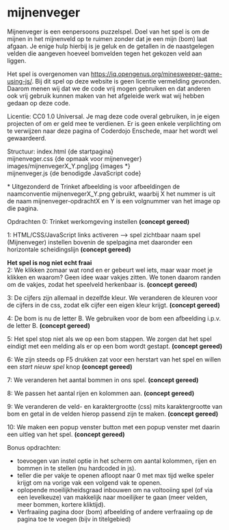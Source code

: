 # mijnenveger

Mijnenveger is een eenpersoons puzzelspel. Doel van het spel is om de mijnen in het mijnenveld op te ruimen zonder dat je een mijn (bom) laat afgaan. Je enige hulp hierbij is je geluk en de getallen in de naastgelegen velden die aangeven hoeveel bomvelden tegen het gekozen veld aan liggen.

Het spel is overgenomen van https://iq.opengenus.org/minesweeper-game-using-js/. Bij dit spel op deze website is geen licentie vermelding gevonden. Daarom menen wij dat we de code vrij mogen gebruiken en dat anderen ook vrij gebruik kunnen maken van het afgeleide werk wat wij hebben gedaan op deze code.

Licentie: CC0 1.0 Universal. Je mag deze code overal gebruiken, in je eigen projecten of om er geld mee te verdienen. Er is geen enkele verplichting om te verwijzen naar deze pagina of Coderdojo Enschede, maar het wordt wel gewaardeerd.

Structuur:
index.html {de startpagina}  
mijnenveger.css {de opmaak voor mijnenveger}  
images/mijnenvegerX_Y.png|jpg {images *}  
mijnenveger.js {de benodigde JavaScript code}  

\* Uitgezonderd de Trinket afbeelding is voor afbeeldingen de naamconventie mijnenvegerX_Y.png gebruikt, waarbij X het nummer is uit de naam mijnenveger-opdrachtX en Y is een volgnummer van het image op die pagina.

Opdrachten
0: Trinket werkomgeving instellen **(concept gereed)**

1: HTML/CSS/JavaScript links activeren --> spel zichtbaar
naam spel (Mijnenveger) instellen bovenin de spelpagina met daaronder een horizontale scheidingslijn **(concept gereed)**

**Het spel is nog niet echt fraai**  
2: We klikken zomaar wat rond en er gebeurt wel iets, maar waar moet je klikken en waarom? Geen idee waar vakjes zitten. We tonen daarom randen om de vakjes, zodat het speelveld herkenbaar is. **(concept gereed)**


3: De cijfers zijn allemaal in dezelfde kleur. We veranderen de kleuren voor de cijfers in de css, zodat elk cijfer een eigen kleur krijgt. **(concept gereed)**

4: De bom is nu de letter B. We gebruiken voor de bom een afbeelding i.p.v. de letter B. **(concept gereed)**

5: Het spel stop niet als we op een bom stappen. We zorgen dat het spel eindigt met een melding als er op een bom wordt gestapt. **(concept gereed)**

6: We zijn steeds op F5 drukken zat voor een herstart van het spel en willen een *start nieuw spel* knop **(concept gereed)**

7: We veranderen het aantal bommen in ons spel. **(concept gereed)**

8: We passen het aantal rijen en kolommen aan. **(concept gereed)**

9: We veranderen de veld- en karaktergrootte (css) mits karaktergrootte van bom en getal in de velden hierop passend zijn te maken. **(concept gereed)**

10: We maken een popup venster button met een popup venster met daarin een uitleg van het spel. **(concept gereed)**

Bonus opdrachten:  
- 	toevoegen van instel optie in het scherm om aantal kolommen, rijen en bommen in te stellen (nu hardcoded in js).
-   teller die per vakje te openen afloopt naar 0 met max tijd welke speler krijgt om na vorige vak een volgend vak te openen.  
-   oplopende moeilijkheidsgraad inbouwen om na voltooiing spel (of via een levelkeuze) van makkelijk naar moeilijker te gaan (meer velden, meer bommen, kortere kliktijd).  
-   Verfraaiing pagina door (bom) afbeelding of andere verfraaiing op de pagina toe te voegen (bijv in titelgebied)  
